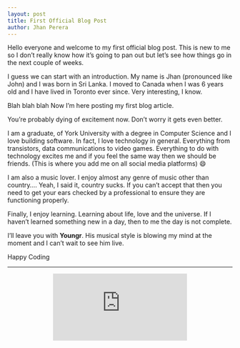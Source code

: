 ```yaml
---
layout: post
title: First Official Blog Post
author: Jhan Perera
---
```

Hello everyone and welcome to my first official blog post. This is new to me so I don’t really know how it’s going to pan out but let’s see how things go in the next couple of weeks.

I guess we can start with an introduction. My name is Jhan (pronounced like John) and I was born in Sri Lanka. I moved to Canada when I was 6 years old and I have lived in Toronto ever since. Very interesting, I know.

Blah blah blah Now I’m here posting my first blog article.

You’re probably dying of excitement now. Don’t worry it gets even better.

I am a graduate, of York University with a degree in Computer Science and I love building software. In fact, I love technology in general. Everything from transistors, data communications to video games. Everything to do with technology excites me and if you feel the same way then we should be friends. (This is where you add me on all social media platforms)  :smile:

I am also a music lover. I enjoy almost any genre of music other than country…. Yeah, I said it, country sucks. If you can’t accept that then you need to get your ears checked by a professional to ensure they are functioning properly.

Finally, I enjoy learning. Learning about life, love and the universe. If I haven’t learned something new in a day, then to me the day is not complete.

I’ll leave you with **Youngr**. His musical style is blowing my mind at the moment and I can’t wait to see him live.

Happy Coding

****
<center>
<div class="youtubeVideo">
  <iframe src="https://www.youtube-nocookie.com/embed/MLX8zFgsrlU" frameborder="0" allowfullscreen
  class="video"></iframe>
</div>
</center>
